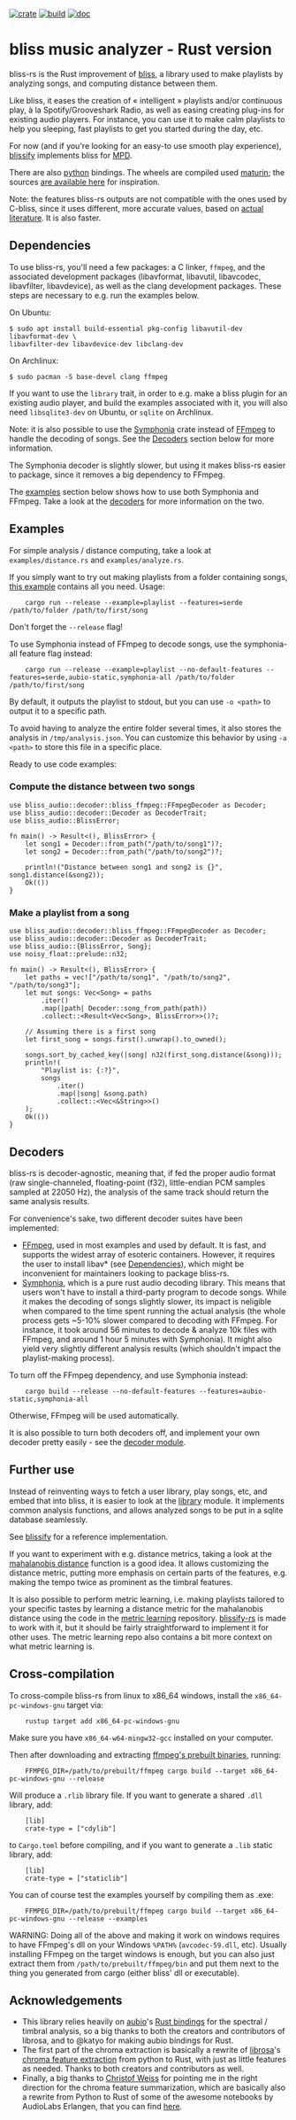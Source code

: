 [![crate](https://img.shields.io/crates/v/bliss-audio.svg)](https://crates.io/crates/bliss-audio)
[![build](https://github.com/Polochon-street/bliss-rs/workflows/Rust/badge.svg)](https://github.com/Polochon-street/bliss-rs/actions)
[![doc](https://docs.rs/bliss-audio/badge.svg)](https://docs.rs/bliss-audio/)

# bliss music analyzer - Rust version
bliss-rs is the Rust improvement of [bliss](https://github.com/Polochon-street/bliss), a
library used to make playlists by analyzing songs, and computing distance between them.

Like bliss, it eases the creation of « intelligent » playlists and/or continuous
play, à la Spotify/Grooveshark Radio, as well as easing creating plug-ins for
existing audio players. For instance, you can use it to make calm playlists
to help you sleeping, fast playlists to get you started during the day, etc.

For now (and if you're looking for an easy-to use smooth play experience),
[blissify](https://crates.io/crates/blissify) implements bliss for
[MPD](https://www.musicpd.org/).

There are also [python](https://pypi.org/project/bliss-audio/) bindings.
The wheels are compiled used [maturin](https://github.com/PyO3/maturin/); the
sources [are available here](https://github.com/Polochon-street/bliss-python)
for inspiration.

Note: the features bliss-rs outputs are not compatible with the ones
used by C-bliss, since it uses
different, more accurate values, based on
[actual literature](https://lelele.io/thesis.pdf). It is also faster.

## Dependencies

To use bliss-rs, you'll need a few packages: a C linker, `ffmpeg`, and the associated
development packages (libavformat, libavutil, libavcodec, libavfilter, libavdevice),
as well as the clang development packages. These steps are necessary to e.g. run the
examples below.

On Ubuntu:

    $ sudo apt install build-essential pkg-config libavutil-dev libavformat-dev \
    libavfilter-dev libavdevice-dev libclang-dev

On Archlinux:

    $ sudo pacman -S base-devel clang ffmpeg

If you want to use the `library` trait, in order to e.g. make a bliss plugin for an existing audio player,
and build the examples associated with it, you will also need `libsqlite3-dev` on Ubuntu, or `sqlite` on
Archlinux.

Note: it is also possible to use the [Symphonia](https://github.com/pdeljanov/Symphonia)
crate instead of [FFmpeg](https://www.ffmpeg.org) to handle the decoding of songs.
See the [Decoders](#decoders) section below for more information.

The Symphonia decoder is slightly slower, but using it makes bliss-rs easier to
package, since it removes a big dependency to FFmpeg.

The [examples](#examples) section below shows how to use both Symphonia and FFmpeg.
Take a look at the [decoders](#decoders) for more information on the two.

## Examples

For simple analysis / distance computing, take a look at `examples/distance.rs` and
`examples/analyze.rs`.

If you simply want to try out making playlists from a folder containing songs,
[this example](https://github.com/Polochon-street/bliss-rs/blob/master/examples/playlist.rs)
contains all you need. Usage:

        cargo run --release --example=playlist --features=serde /path/to/folder /path/to/first/song

Don't forget the `--release` flag!

To use Symphonia instead of FFmpeg to decode songs, use the symphonia-all feature flag instead:

        cargo run --release --example=playlist --no-default-features --features=serde,aubio-static,symphonia-all /path/to/folder /path/to/first/song

By default, it outputs the playlist to stdout, but you can use `-o <path>`
to output it to a specific path.

To avoid having to analyze the entire folder
several times, it also stores the analysis in `/tmp/analysis.json`. You can customize
this behavior by using `-a <path>` to store this file in a specific place.

Ready to use code examples:

### Compute the distance between two songs

```
use bliss_audio::decoder::bliss_ffmpeg::FFmpegDecoder as Decoder;
use bliss_audio::decoder::Decoder as DecoderTrait;
use bliss_audio::BlissError;

fn main() -> Result<(), BlissError> {
    let song1 = Decoder::from_path("/path/to/song1")?;
    let song2 = Decoder::from_path("/path/to/song2")?;
        
    println!("Distance between song1 and song2 is {}", song1.distance(&song2));
    Ok(())
}
```

### Make a playlist from a song

```
use bliss_audio::decoder::bliss_ffmpeg::FFmpegDecoder as Decoder;
use bliss_audio::decoder::Decoder as DecoderTrait;
use bliss_audio::{BlissError, Song};
use noisy_float::prelude::n32;

fn main() -> Result<(), BlissError> {
    let paths = vec!["/path/to/song1", "/path/to/song2", "/path/to/song3"];
    let mut songs: Vec<Song> = paths
        .iter()
        .map(|path| Decoder::song_from_path(path))
        .collect::<Result<Vec<Song>, BlissError>>()?;

    // Assuming there is a first song
    let first_song = songs.first().unwrap().to_owned();

    songs.sort_by_cached_key(|song| n32(first_song.distance(&song)));
    println!(
        "Playlist is: {:?}",
        songs
            .iter()
            .map(|song| &song.path)
            .collect::<Vec<&String>>()
    );
    Ok(())
}
```

## Decoders

bliss-rs is decoder-agnostic, meaning that, if fed the proper audio format
(raw single-channeled, floating-point (f32), little-endian PCM samples
sampled at 22050 Hz), the analysis of the same track should return the same
analysis results.

For convenience's sake, two different decoder suites have been implemented:
* [FFmpeg](https://www.ffmpeg.org/), used in most examples and used by
  default. It is fast, and supports the widest array of esoteric containers.
  However, it requires the user to install libav* (see [Dependencies](#dependencies)),
  which might be inconvenient for maintainers looking to package bliss-rs.
* [Symphonia](https://github.com/pdeljanov/Symphonia), which is a pure rust
  audio decoding library.
  This means that users won't have to install a third-party program to decode songs.
  While it makes the decoding of songs slightly slower, its impact is neligible when compared to the time
  spent running the actual analysis (the whole process gets ~5-10% slower compared
  to decoding with FFmpeg. For instance, it took around 56 minutes to decode & analyze 10k
  files with FFmpeg, and around 1 hour 5 minutes with Symphonia).
  It might also yield very slightly different analysis results (which shouldn't impact
  the playlist-making process).

To turn off the FFmpeg dependency, and use Symphonia instead:

        cargo build --release --no-default-features --features=aubio-static,symphonia-all

Otherwise, FFmpeg will be used automatically.

It is also possible to turn both decoders off, and implement your own decoder
pretty easily - see the [decoder module](https://github.com/Polochon-street/bliss-rs/blob/master/src/song/decoder.rs).

## Further use

Instead of reinventing ways to fetch a user library, play songs, etc,
and embed that into bliss, it is easier to look at the
[library](https://docs.rs/bliss-audio/latest/bliss_audio/library/index.html) module.
It implements common analysis functions, and allows analyzed songs to be put
in a sqlite database seamlessly.

See [blissify](https://crates.io/crates/blissify) for a reference
implementation.

If you want to experiment with e.g. distance metrics, taking a look at
the [mahalanobis distance](https://docs.rs/bliss-audio/latest/bliss_audio/playlist/fn.mahalanobis_distance.html) function is a good idea. It allows customizing the distance metric,
putting more emphasis on certain parts of the features, e.g. making the tempo
twice as prominent as the timbral features.

It is also possible to perform metric learning, i.e. making playlists tailored
to your specific tastes by learning a distance metric for the mahalanobis distance
using the code in the [metric learning](https://github.com/Polochon-street/bliss-metric-learning/)
repository. [blissify-rs](https://github.com/Polochon-street/blissify-rs/)
is made to work with it, but it should be fairly straightforward to implement
it for other uses. The metric learning repo also contains a bit more context
on what metric learning is.

## Cross-compilation

To cross-compile bliss-rs from linux to x86_64 windows, install the
`x86_64-pc-windows-gnu` target via:

        rustup target add x86_64-pc-windows-gnu

Make sure you have `x86_64-w64-mingw32-gcc` installed on your computer.

Then after downloading and extracting [ffmpeg's prebuilt binaries](https://www.gyan.dev/ffmpeg/builds/),
running:

        FFMPEG_DIR=/path/to/prebuilt/ffmpeg cargo build --target x86_64-pc-windows-gnu --release

Will produce a `.rlib` library file. If you want to generate a shared `.dll`
library, add:

        [lib]
        crate-type = ["cdylib"]

to `Cargo.toml` before compiling, and if you want to generate a `.lib` static
library, add:

        [lib]
        crate-type = ["staticlib"]

You can of course test the examples yourself by compiling them as .exe:

        FFMPEG_DIR=/path/to/prebuilt/ffmpeg cargo build --target x86_64-pc-windows-gnu --release --examples

WARNING: Doing all of the above and making it work on windows requires to have
FFmpeg's dll on your Windows `%PATH%` (`avcodec-59.dll`, etc).
Usually installing FFmpeg on the target windows is enough, but you can also just
extract them from `/path/to/prebuilt/ffmpeg/bin` and put them next to the thing
you generated from cargo (either bliss' dll or executable).

## Acknowledgements

* This library relies heavily on [aubio](https://aubio.org/)'s
  [Rust bindings](https://crates.io/crates/aubio-rs) for the spectral /
  timbral analysis, so a big thanks to both the creators and contributors
  of librosa, and to @katyo for making aubio bindings for Rust.
* The first part of the chroma extraction is basically a rewrite of
  [librosa](https://librosa.org/doc/latest/index.html)'s
  [chroma feature extraction](https://librosa.org/doc/latest/generated/librosa.feature.chroma_stft.html?highlight=chroma#librosa.feature.chroma_stftfrom)
  from python to Rust, with just as little features as needed. Thanks
  to both creators and contributors as well.
* Finally, a big thanks to
  [Christof Weiss](https://www.audiolabs-erlangen.de/fau/assistant/weiss)
  for pointing me in the right direction for the chroma feature summarization,
  which are basically also a rewrite from Python to Rust of some of the
  awesome notebooks by AudioLabs Erlangen, that you can find
  [here](https://www.audiolabs-erlangen.de/resources/MIR/FMP/C0/C0.html).
